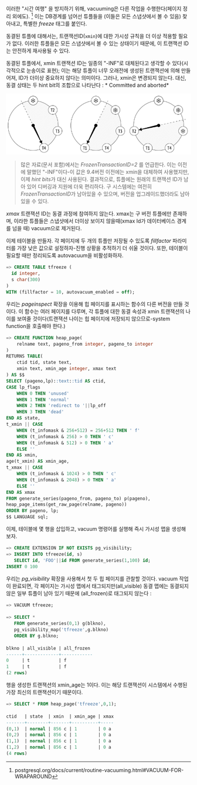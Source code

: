 
이러한 "시간 여행" 을 방지하기 위해, vacuuming은 다른 작업을 수행한다(페이지 정리 외에도). [^1]
이는 DB경계를 넘어선 튜플들을 (이들은 모든 스냅샷에서 볼 수 있음) 찾아내고, 특별한 *freeze* 태그를 붙인다.

동결된 튜플에 대해서는, 트랜잭션ID(`xmin`)에 대한 가시성 규칙을 더 이상 적용할 필요가 없다. 이러한 튜플들은 모든 스냅샷에서 볼 수 있는 상태이기 때문에, 이 트랜잭션 ID는 안전하게 재사용될 수 있다.

동결된 튜플에서, xmin 트랜잭션 ID는 일종의 "-INF"로 대체된다고 생각할 수 있다(시각적으로 눈송이로 표현); 이는 해당 튜플이 너무 오래전에 생성된 트랜잭션에 의해 만들어져, ID가 더이상 중요하지 않다는 의미이다. 
그러나, xmin은 변경되지 않는다. 대신, 동결 상태는 두 hint bit의 조합으로 나타난다 : * Committed and aborted*




![](image/CleanShot%20-000075.png)


>  많은 자료(문서 포함)에서는 *FrozenTransactionID=2* 를 언급한다. 이는 이전에 말했던 "-INF"이다-이 값은 9.4버전 이전에는 xmin을 대체하여 사용했지만, 이제 *hint bits*가 대신 사용된다.
>  결과적으로, 튜플에는 원래의 트랜잭션 ID가 남아 있어 디버깅과 지원에 더욱 편리하다.
>  구 시스템에는 여전히 *FrozenTransactionID*가 남아있을 수 있으며, 버전을 업그레이드했더라도 남아 있을 수 있다.


*xmax* 트랜잭션 ID는 동결 과정에 참여하지 않는다. xmax는 구 버전 튜플에만 존재하며, 이라한 튜플들은 스냅샷에서 더이상 보이지 않을때(xmax Id가 데이터베이스 경계를 넘을 때) vacuum으로 제거된다.

이제 테이블을 만들자. 각 페이지에 두 개의 튜플만 저장될 수 있도록 *fillfactor* 파라미터를 가장 낮은 값으로 설정하자-진행 상황을 추적하기 더 쉬울 것이다. 또한, 테이블이 필요할 때만 정리되도록 autovacuum을 비활성화하자.

```sql
=> CREATE TABLE tfreeze (
  id integer,
  s char(300)
) 
WITH (fillfactor = 10, autovacuum_enabled = off);
```

우리는 *pageinspect* 확장을 이용해 힙 페이지를 표시하는 함수의 다른 버전을 만들 것이다. 이 함수는 여러 페이지를 다루며, 각 튜플에 대한 동결 속성과 xmin 트랜잭션의 나이를 보여줄 것이다(트랜잭션 나이는 힙 페이지에 저장되지 않으므로-system function을 호출해야 한다.)

```sql
=> CREATE FUNCTION heap_page(
    relname text, pageno_from integer, pageno_to integer
)
RETURNS TABLE(
    ctid tid, state text,
    xmin text, xmin_age integer, xmax text
) AS $$
SELECT (pageno,lp)::text::tid AS ctid,
CASE lp_flags
    WHEN 0 THEN 'unused'
    WHEN 1 THEN 'normal'
    WHEN 2 THEN 'redirect to '||lp_off
    WHEN 3 THEN 'dead'
END AS state,
t_xmin || CASE
    WHEN (t_infomask & 256+512) = 256+512 THEN ' f'
    WHEN (t_infomask & 256) > 0 THEN ' c'
    WHEN (t_infomask & 512) > 0 THEN ' a'
    ELSE ''
END AS xmin,
age(t_xmin) AS xmin_age,
t_xmax || CASE
    WHEN (t_infomask & 1024) > 0 THEN ' c'
    WHEN (t_infomask & 2048) > 0 THEN ' a'
    ELSE ''
END AS xmax
FROM generate_series(pageno_from, pageno_to) p(pageno),
heap_page_items(get_raw_page(relname, pageno))
ORDER BY pageno, lp;
$$ LANGUAGE sql;
```

이제, 테이블에 몇 행을 삽입하고, vacuum 명령어를 실행해 즉시 가시성 맵을 생성해 보자.

```sql
=> CREATE EXTENSION IF NOT EXISTS pg_visibility;
=> INSERT INTO tfreeze(id, s)
   SELECT id, 'FOO'||id FROM generate_series(1,100) id;
INSERT 0 100
```

우리는 *pg_visibility* 확장을 사용해서 첫 두 힙 페이지를 관찰할 것이다. vacuum 작업이 완료되면, 각 페이지는 가시성 맵에서 태그되지만(all_visible) 동결 맵에는 동결되지 않은 일부 튜플이 남아 있기 때문에 (all_frozen)로 태그되지 않는다 : 


```sql
=> VACUUM tfreeze;

=> SELECT * 
   FROM generate_series(0,1) g(blkno),
   pg_visibility_map('tfreeze',g.blkno)
   ORDER BY g.blkno;

blkno | all_visible | all_frozen
------+-------------+------------
0     | t           | f
1     | t           | f
(2 rows)
```

행을 생성한 트랜잭션의 xmin_age는 1이다. 이는 해당 트랜잭션이 시스템에서 수행된 가장 최신의 트랜잭션이기 때문이다.


```sql
=> SELECT * FROM heap_page('tfreeze',0,1);

ctid   | state  | xmin  | xmin_age | xmax
-------+--------+-------+----------+-----
(0,1)  | normal | 856 c | 1        | 0 a
(0,2)  | normal | 856 c | 1        | 0 a
(1,1)  | normal | 856 c | 1        | 0 a
(1,2)  | normal | 856 c | 1        | 0 a
(4 rows)
```

[^1]:postgresql.org/docs/current/routine-vacuuming.html#VACUUM-FOR-WRAPAROUND